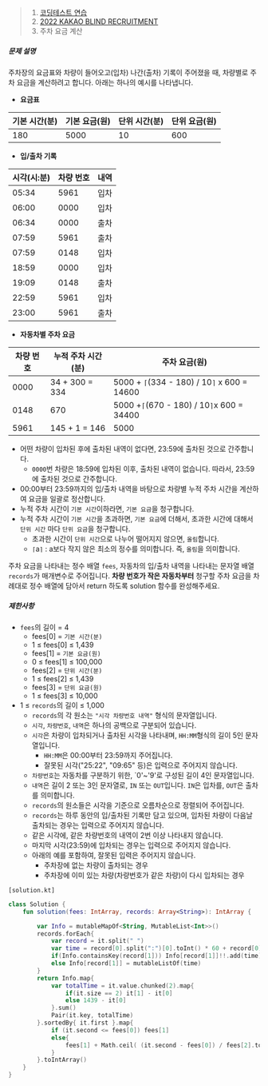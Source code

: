 > 1. [코딩테스트 연습](https://school.programmers.co.kr/learn/challenges)
> 2. [2022 KAKAO BLIND RECRUITMENT](https://school.programmers.co.kr/learn/challenges)
> 3. 주차 요금 계산



##### 문제 설명

주차장의 요금표와 차량이 들어오고(입차) 나간(출차) 기록이 주어졌을 때, 차량별로 주차 요금을 계산하려고 합니다. 아래는 하나의 예시를 나타냅니다.

- **요금표**

| 기본 시간(분) | 기본 요금(원) | 단위 시간(분) | 단위 요금(원) |
| ------------- | ------------- | ------------- | ------------- |
| 180           | 5000          | 10            | 600           |

 

- **입/출차 기록**

| 시각(시:분) | 차량 번호 | 내역 |
| ----------- | --------- | ---- |
| 05:34       | 5961      | 입차 |
| 06:00       | 0000      | 입차 |
| 06:34       | 0000      | 출차 |
| 07:59       | 5961      | 출차 |
| 07:59       | 0148      | 입차 |
| 18:59       | 0000      | 입차 |
| 19:09       | 0148      | 출차 |
| 22:59       | 5961      | 입차 |
| 23:00       | 5961      | 출차 |

 

- **자동차별 주차 요금**

| 차량 번호 | 누적 주차 시간(분) | 주차 요금(원)                               |
| --------- | ------------------ | ------------------------------------------- |
| 0000      | 34 + 300 = 334     | 5000 + `⌈`(334 - 180) / 10`⌉` x 600 = 14600 |
| 0148      | 670                | 5000 +`⌈`(670 - 180) / 10`⌉`x 600 = 34400   |
| 5961      | 145 + 1 = 146      | 5000                                        |

- 어떤 차량이 입차된 후에 출차된 내역이 없다면, 23:59에 출차된 것으로 간주합니다.
  - `0000`번 차량은 18:59에 입차된 이후, 출차된 내역이 없습니다. 따라서, 23:59에 출차된 것으로 간주합니다.
- 00:00부터 23:59까지의 입/출차 내역을 바탕으로 차량별 누적 주차 시간을 계산하여 요금을 일괄로 정산합니다.
- 누적 주차 시간이 `기본 시간`이하라면, `기본 요금`을 청구합니다.
- 누적 주차 시간이 `기본 시간`을 초과하면, `기본 요금`에 더해서, 초과한 시간에 대해서 `단위 시간` 마다 `단위 요금`을 청구합니다.
  - 초과한 시간이 `단위 시간`으로 나누어 떨어지지 않으면, `올림`합니다.
  - `⌈`a`⌉` : a보다 작지 않은 최소의 정수를 의미합니다. 즉, `올림`을 의미합니다.

주차 요금을 나타내는 정수 배열 `fees`, 자동차의 입/출차 내역을 나타내는 문자열 배열 `records`가 매개변수로 주어집니다. **차량 번호가 작은 자동차부터** 청구할 주차 요금을 차례대로 정수 배열에 담아서 return 하도록 solution 함수를 완성해주세요.

##### 제한사항

- `fees`의 길이 = 4
  - fees[0] = `기본 시간(분)`
  - 1 ≤ fees[0] ≤ 1,439
  - fees[1] = `기본 요금(원)`
  - 0 ≤ fees[1] ≤ 100,000
  - fees[2] = `단위 시간(분)`
  - 1 ≤ fees[2] ≤ 1,439
  - fees[3] = `단위 요금(원)`
  - 1 ≤ fees[3] ≤ 10,000
- 1 ≤ `records`의 길이 ≤ 1,000
  - `records`의 각 원소는 `"시각 차량번호 내역"` 형식의 문자열입니다.
  - `시각`, `차량번호`, `내역`은 하나의 공백으로 구분되어 있습니다.
  - `시각`은 차량이 입차되거나 출차된 시각을 나타내며, `HH:MM`형식의 길이 5인 문자열입니다.
    - `HH:MM`은 00:00부터 23:59까지 주어집니다.
    - 잘못된 시각("25:22", "09:65" 등)은 입력으로 주어지지 않습니다.
  - `차량번호`는 자동차를 구분하기 위한, `0'~'9'로 구성된 길이 4인 문자열입니다.
  - `내역`은 길이 2 또는 3인 문자열로, `IN` 또는 `OUT`입니다. `IN`은 입차를, `OUT`은 출차를 의미합니다.
  - `records`의 원소들은 시각을 기준으로 오름차순으로 정렬되어 주어집니다.
  - `records`는 하루 동안의 입/출차된 기록만 담고 있으며, 입차된 차량이 다음날 출차되는 경우는 입력으로 주어지지 않습니다.
  - 같은 시각에, 같은 차량번호의 내역이 2번 이상 나타내지 않습니다.
  - 마지막 시각(23:59)에 입차되는 경우는 입력으로 주어지지 않습니다.
  - 아래의 예를 포함하여, 잘못된 입력은 주어지지 않습니다.
    - 주차장에 없는 차량이 출차되는 경우
    - 주차장에 이미 있는 차량(차량번호가 같은 차량)이 다시 입차되는 경우



`[solution.kt]`

```kotlin
class Solution {
    fun solution(fees: IntArray, records: Array<String>): IntArray {

        var Info = mutableMapOf<String, MutableList<Int>>()
        records.forEach{
            var record = it.split(" ")
            var time = record[0].split(":")[0].toInt() * 60 + record[0].split(":")[1].toInt()
            if(Info.containsKey(record[1])) Info[record[1]]!!.add(time)
            else Info[record[1]] = mutableListOf(time)
        }
        return Info.map{ 
            var totalTime = it.value.chunked(2).map{
                if(it.size == 2) it[1] - it[0]
                else 1439 - it[0]
            }.sum()
            Pair(it.key, totalTime)
        }.sortedBy{ it.first }.map{
            if (it.second <= fees[0]) fees[1]
            else{
                fees[1] + Math.ceil( (it.second - fees[0]) / fees[2].toDouble() ).toInt() * fees[3]
            }
        }.toIntArray()
    }
}
```

